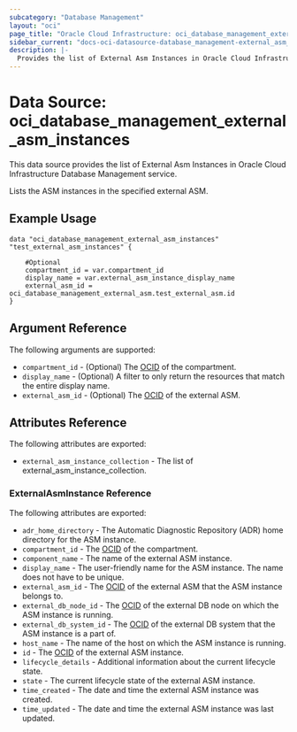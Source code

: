 ```yaml
---
subcategory: "Database Management"
layout: "oci"
page_title: "Oracle Cloud Infrastructure: oci_database_management_external_asm_instances"
sidebar_current: "docs-oci-datasource-database_management-external_asm_instances"
description: |-
  Provides the list of External Asm Instances in Oracle Cloud Infrastructure Database Management service
---
```


# Data Source: oci_database_management_external_asm_instances
This data source provides the list of External Asm Instances in Oracle Cloud Infrastructure Database Management service.

Lists the ASM instances in the specified external ASM.

## Example Usage

```hcl
data "oci_database_management_external_asm_instances" "test_external_asm_instances" {

	#Optional
	compartment_id = var.compartment_id
	display_name = var.external_asm_instance_display_name
	external_asm_id = oci_database_management_external_asm.test_external_asm.id
}
```

## Argument Reference

The following arguments are supported:

* `compartment_id` - (Optional) The [OCID](https://docs.cloud.oracle.com/iaas/Content/General/Concepts/identifiers.htm) of the compartment.
* `display_name` - (Optional) A filter to only return the resources that match the entire display name.
* `external_asm_id` - (Optional) The [OCID](https://docs.cloud.oracle.com/iaas/Content/General/Concepts/identifiers.htm) of the external ASM.


## Attributes Reference

The following attributes are exported:

* `external_asm_instance_collection` - The list of external_asm_instance_collection.

### ExternalAsmInstance Reference

The following attributes are exported:

* `adr_home_directory` - The Automatic Diagnostic Repository (ADR) home directory for the ASM instance.
* `compartment_id` - The [OCID](https://docs.cloud.oracle.com/iaas/Content/General/Concepts/identifiers.htm) of the compartment.
* `component_name` - The name of the external ASM instance.
* `display_name` - The user-friendly name for the ASM instance. The name does not have to be unique.
* `external_asm_id` - The [OCID](https://docs.cloud.oracle.com/iaas/Content/General/Concepts/identifiers.htm) of the external ASM that the ASM instance belongs to.
* `external_db_node_id` - The [OCID](https://docs.cloud.oracle.com/iaas/Content/General/Concepts/identifiers.htm) of the external DB node on which the ASM instance is running.
* `external_db_system_id` - The [OCID](https://docs.cloud.oracle.com/iaas/Content/General/Concepts/identifiers.htm) of the external DB system that the ASM instance is a part of.
* `host_name` - The name of the host on which the ASM instance is running.
* `id` - The [OCID](https://docs.cloud.oracle.com/iaas/Content/General/Concepts/identifiers.htm) of the external ASM instance.
* `lifecycle_details` - Additional information about the current lifecycle state.
* `state` - The current lifecycle state of the external ASM instance.
* `time_created` - The date and time the external ASM instance was created.
* `time_updated` - The date and time the external ASM instance was last updated.

